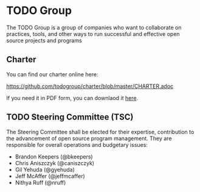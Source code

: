 # TODO Group 

The TODO Group is a group of companies who want to collaborate on practices, tools, and other ways to run successful and effective open source projects and programs

## Charter

You can find our charter online here:

https://github.com/todogroup/charter/blob/master/CHARTER.adoc

If you need it in PDF form, you can downlaod it [here](https://github.com/todogroup/charter/blob/master/TODO%20Charter%20and%20Agreement%20v1.0.pdf).

## TODO Steering Committee (TSC)

The Steering Committee shall be elected for their expertise, contribution to the advancement of open source program management. They are responsible for overall operations and budgetary issues:

* Brandon Keepers (@bkeepers)
* Chris Aniszczyk (@caniszczyk)
* Gil Yehuda (@gyehuda)
* Jeff McAffer (@jeffmcaffer)
* Nithya Ruff (@nruff)
